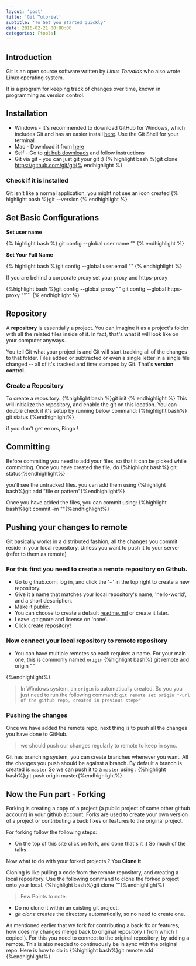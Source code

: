 ```yaml
---
layout: 'post'
title: 'Git Tutorial'
subtitle: 'To Get you started quickly'
date: 2016-02-21 00:00:00
categories: [tools]
---
```



## Introduction
Git is an open source software written by *Linus Torvalds*
who also wrote Linux operating system.

It is a program for keeping track of changes over time, known in programming as version control.

## Installation

* Windows - It's recommended to download GitHub for Windows, which includes Git and has an easier install [here](http://windows.github.com). Use the Git Shell for your terminal.
* Mac - Download it from [here](http://mac.github.com)
* Self - Go to [git hub downloads](http://git-scm.com/downloads) and follow instructions
* Git via git - you can just git your git :)
{% highlight bash %}git clone https://github.com/git/git{% endhighlight %}

### Check if it is installed
Git isn't like a normal application, you might not see an icon created
{% highlight bash %}git --version {% endhighlight %}

## Set Basic Configurations

**Set user name**

{% highlight bash %} git config --global user.name "<Your User Name>" {% endhighlight %}

**Set Your Full Name**

{% highlight bash %}git config --global user.email "<Your email address>" {% endhighlight %}

If you are behind a corporate proxy set your proxy and https-proxy

{%highlight bash %}git config --global proxy "<proxy>"
git config --global https-proxy "<proxy>"```
{% endhighlight %}


## Repository
A **repository** is essentially a project. You can imagine it as a project's folder with all the related files inside of it. In fact, that's what it will look like on your computer anyways.

You tell Git what your project is and Git will start tracking all of the changes to that folder. Files added or subtracted or even a single letter in a single file changed -- all of it's tracked and time stamped by Git. That's **version control**.

### Create a Repository
To create a repository:
{%highlight bash %}git init {% endhighlight %}
This will initialize the repository, and enable the git on this location. You can double check if it's setup by running below command:
{%highlight bash%}
git status
{%endhighlight%}

if you don't get errors, Bingo !


## Committing
Before commiting you need to add your files, so that it can be picked while committing. Once  you have created the file, do
{%highlight bash%} git status{%endhighlight%}

you'll see the untracked files. you can add them using
{%highlight bash%}git add "file or pattern"{%endhighlight%}

Once you have added the files, you can commit using: {%highlight bash%}git commit -m "<Comments>"{%endhighlight%}

## Pushing your changes to remote
Git basically works in a distributed fashion, all the changes you commit reside in your local repository. Unless you want to push it to your server (refer to them as remote)

### For this first you need to create a remote repository on Github.

- Go to github.com, log in, and click the '+' in the top right to create a new repository.
- Give it a name that matches your local repository's name, 'hello-world', and a short description.
- Make it public.
- You can choose to create a default [readme.md](markdown) or create it later.
- Leave .gitignore and license on 'none'.
- Click create repository!

### Now connect your local repository to remote repository
- You can have multiple remotes so each requires a name. For your main one, this is commonly named ```origin```
{%highlight bash%}
git remote add origin "<url of the github repo>"

{%endhighlight%}

> In Windows system, an ```origin``` is automatically created. So you you just need to run the following command: ```git remote set origin "<url of the github repo, created in previous step>"```

### Pushing the changes
Once we have added the remote repo, next thing is to push all the changes you have done to GitHub.

> we should push our changes regularly to remote to keep in sync.

Git has branching system, you can create branches whenever you want. All the changes you push should be against a branch. By default a branch is created is ```master```
So we can push it to a ```master``` using :
{%highlight bash%}git push origin master{%endhighlight%}

## Now the Fun part - Forking
Forking is creating a copy of a project (a public project of some other github account) in your github account. Forks are used to create your own version of a project or contributing a back fixes or features to the original project.

For forking follow the following steps:
  - On the top of this site click on fork, and done that's it :) So much of the talks

Now what to do with your forked projects ? You **Clone it**

Cloning is like pulling a code from the remote repository, and creating a local repository. Use the following command to clone the forked project onto your local.
{%highlight bash%}git clone "<url of the project copy of your account>"{%endhighlight%}
> Few Points to note:
  - Do no clone it within an existing git project.
  - *git clone* creates the directory automatically, so no need to create one.


As mentioned earlier that we fork for contributing a back fix or features, how does my changes merge back to original repository ( from which I copied ). For this you need to connect to the original repository, by adding a remote. This is also needed to continuously be in sync with the original repo.
Here is how to do it:
{%highlight bash%}git remote add <repo-name> <url to the original repo>{%endhighlight%}
